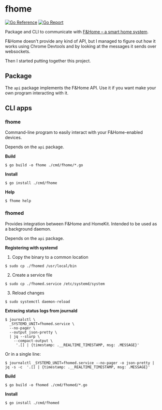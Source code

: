 # fhome

[![Go Reference][go-reference-badge]][go-reference-link] [![Go
Report][go-report-badge]][go-report-link]

Package and CLI to communicate with [F&Home – a smart home system][fhome].

F&Home doesn't provide any kind of API, but I managed to figure out how it works
using Chrome Devtools and by looking at the messages it sends over websockets.

Then I started putting together this project.

## Package

The `api` package implements the F&Home API. Use it if you want make your own
program interacting with it.

## CLI apps

### fhome

Command-line program to easily interact with your F&Home-enabled devices.

Depends on the `api` package.

**Build**

```console
$ go build -o fhome ./cmd/fhome/*.go
```

**Install**

```console
$ go install ./cmd/fhome
```

**Help**

```console
$ fhome help
```

### fhomed

Provides integration between F&Home and HomeKit. Intended to be used as a
background daemon.

Depends on the `api` package.

**Registering with systemd**

1. Copy the binary to a common location

```console
$ sudo cp ./fhomed /usr/local/bin
```

2. Create a service file

```console
$ sudo cp ./fhomed.service /etc/systemd/system
```

3. Reload changes

```console
$ sudo systemctl daemon-reload
```

**Extracing status logs from journald**

```console
$ journalctl \
  _SYSTEMD_UNIT=fhomed.service \
  --no-pager \
  --output json-pretty \
  | jq --slurp \
    --compact-output \
     '.[] | {timestamp: .__REALTIME_TIMESTAMP, msg: .MESSAGE}'
```

Or in a single line:

```console
$ journalctl _SYSTEMD_UNIT=fhomed.service --no-pager -o json-pretty | jq -s -c  '.[] | {timestamp: .__REALTIME_TIMESTAMP, msg: .MESSAGE}'
```

**Build**

```console
$ go build -o fhomed ./cmd/fhomed/*.go
```

**Install**

```console
$ go install ./cmd/fhomed
```

[go-reference-badge]: https://pkg.go.dev/badge/github.com/bartekpacia/fhome.svg
[go-reference-link]: https://pkg.go.dev/github.com/bartekpacia/fhome
[go-report-badge]: https://goreportcard.com/badge/github.com/bartekpacia/fhome
[go-report-link]: https://goreportcard.com/report/github.com/bartekpacia/fhome
[fhome]: https://www.fhome.pl
